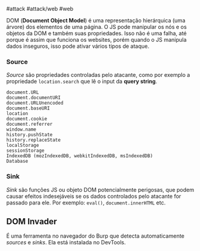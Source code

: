 #attack #attack/web #web

DOM (**Document Object Model**) é uma representação hierárquica (uma árvore) dos elementos de uma página. O JS pode manipular os nós e os objetos da DOM e também suas propriedades. Isso não é uma falha, até porque é assim que funciona os websites, porém quando o JS manipula dados inseguros, isso pode ativar vários tipos de ataque.

### Source

*Source* são propriedades controladas pelo atacante, como por exemplo a propriedade `location.search` que lê o input da **query string**.

```
document.URL
document.documentURI
document.URLUnencoded
document.baseURI
location
document.cookie
document.referrer
window.name
history.pushState
history.replaceState
localStorage
sessionStorage
IndexedDB (mozIndexedDB, webkitIndexedDB, msIndexedDB)
Database
```

### Sink

*Sink* são funções JS ou objeto DOM potencialmente perigosas, que podem causar efeitos indesejáveis se os dados controlados pelo atacante for passado para ele. Por exemplo: `eval()`, `document.innerHTML` etc.

## DOM Invader

É uma ferramenta no navegador do Burp que detecta automaticamente *sources* e *sinks*. Ela está instalada no DevTools.